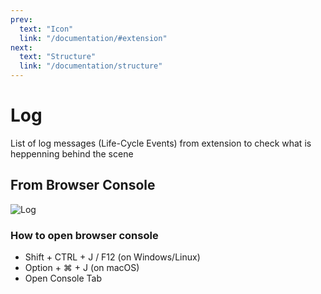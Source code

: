 ```yaml
---
prev:
  text: "Icon"
  link: "/documentation/#extension"
next:
  text: "Structure"
  link: "/documentation/structure"
---
```


# Log

List of log messages (Life-Cycle Events) from extension to check what is heppenning behind the scene

## From Browser Console

<img src="/image/console-log-01.png" alt="Log">

### How to open browser console

- Shift + CTRL + J / F12 (on Windows/Linux)
- Option + ⌘ + J (on macOS)
- Open Console Tab

<!-- ## From Extension Page

- Open extension [settings page](https://efiller.netlify.app/settings).
- Turn on setting `SLO-1`.

<img src="/image/console-log-02.png" alt="Log">

- Open extension [logs](https://efiller.netlify.app/logs) page.

<img src="/image/console-log-03.png" alt="Log">

DONE 🎉 -->
